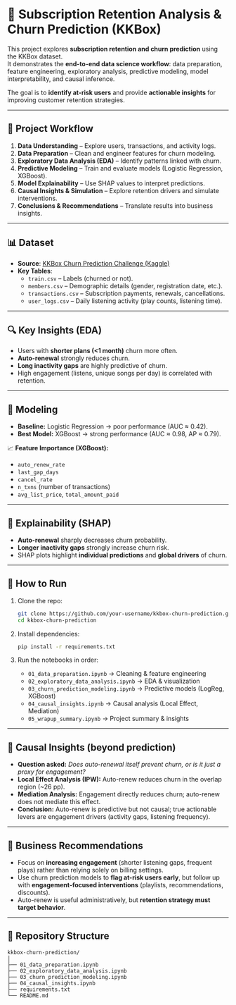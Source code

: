 # 🎵 Subscription Retention Analysis & Churn Prediction (KKBox)

This project explores **subscription retention and churn prediction** using the KKBox dataset.  
It demonstrates the **end-to-end data science workflow**: data preparation, feature engineering, exploratory analysis, predictive modeling, model interpretability, and causal inference.  

The goal is to **identify at-risk users** and provide **actionable insights** for improving customer retention strategies.

---

## 📌 Project Workflow
1. **Data Understanding** – Explore users, transactions, and activity logs.  
2. **Data Preparation** – Clean and engineer features for churn modeling.  
3. **Exploratory Data Analysis (EDA)** – Identify patterns linked with churn.  
4. **Predictive Modeling** – Train and evaluate models (Logistic Regression, XGBoost).  
5. **Model Explainability** – Use SHAP values to interpret predictions.  
6. **Causal Insights & Simulation** – Explore retention drivers and simulate interventions.  
7. **Conclusions & Recommendations** – Translate results into business insights.  

---

## 📊 Dataset
- **Source**: [KKBox Churn Prediction Challenge (Kaggle)](https://www.kaggle.com/c/kkbox-churn-prediction-challenge)  
- **Key Tables**:  
  - `train.csv` – Labels (churned or not).  
  - `members.csv` – Demographic details (gender, registration date, etc.).  
  - `transactions.csv` – Subscription payments, renewals, cancellations.  
  - `user_logs.csv` – Daily listening activity (play counts, listening time).  

---

## 🔍 Key Insights (EDA)
- Users with **shorter plans (<1 month)** churn more often.  
- **Auto-renewal** strongly reduces churn.  
- **Long inactivity gaps** are highly predictive of churn.  
- High engagement (listens, unique songs per day) is correlated with retention.  

---

## 🤖 Modeling
- **Baseline:** Logistic Regression → poor performance (AUC ≈ 0.42).  
- **Best Model:** XGBoost → strong performance (AUC ≈ 0.98, AP ≈ 0.79).  

📈 **Feature Importance (XGBoost):**
- `auto_renew_rate`  
- `last_gap_days`  
- `cancel_rate`  
- `n_txns` (number of transactions)  
- `avg_list_price`, `total_amount_paid`  

---

## 🧩 Explainability (SHAP)
- **Auto-renewal** sharply decreases churn probability.  
- **Longer inactivity gaps** strongly increase churn risk.  
- SHAP plots highlight **individual predictions** and **global drivers** of churn.  

---

## 🚀 How to Run
1. Clone the repo:
   ```bash
   git clone https://github.com/your-username/kkbox-churn-prediction.git
   cd kkbox-churn-prediction
   ```

2. Install dependencies:
   ```bash
   pip install -r requirements.txt
   ```

3. Run the notebooks in order:
   - `01_data_preparation.ipynb` → Cleaning & feature engineering  
   - `02_exploratory_data_analysis.ipynb` → EDA & visualization  
   - `03_churn_prediction_modeling.ipynb` → Predictive models (LogReg, XGBoost)  
   - `04_causal_insights.ipynb` → Causal analysis (Local Effect, Mediation)  
   - `05_wrapup_summary.ipynb` → Project summary & insights  

---

## 🎯 Causal Insights (beyond prediction)

- **Question asked:** *Does auto-renewal itself prevent churn, or is it just a proxy for engagement?*  
- **Local Effect Analysis (IPW):** Auto-renew reduces churn in the overlap region (~26 pp).  
- **Mediation Analysis:** Engagement directly reduces churn; auto-renew does not mediate this effect.  
- **Conclusion:** Auto-renew is predictive but not causal; true actionable levers are engagement drivers (activity gaps, listening frequency).  

---

## 📌 Business Recommendations
- Focus on **increasing engagement** (shorter listening gaps, frequent plays) rather than relying solely on billing settings.  
- Use churn prediction models to **flag at-risk users early**, but follow up with **engagement-focused interventions** (playlists, recommendations, discounts).  
- Auto-renew is useful administratively, but **retention strategy must target behavior**.  

---

## 📂 Repository Structure
```
kkbox-churn-prediction/
│
├── 01_data_preparation.ipynb
├── 02_exploratory_data_analysis.ipynb
├── 03_churn_prediction_modeling.ipynb
├── 04_causal_insights.ipynb
├── requirements.txt
└── README.md
```


